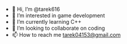 - 👋 Hi, I’m @tarek616
- 👀 I’m interested in game development 
- 🌱 I’m currently learning C++
- 💞️ I’m looking to collaborate on coding
- 📫 How to reach me tarek04153@gmail.com

<!---
tarek616/tarek616 is a ✨ special ✨ repository because its `README.md` (this file) appears on your GitHub profile.
You can click the Preview link to take a look at your changes.
--->
